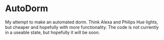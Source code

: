 # AutoDorm

My attempt to make an automated dorm. Think Alexa and Philips Hue lights, but cheaper and hopefully with more functionality. The code is not currently in a useable state, but hopefully it will be soon.
